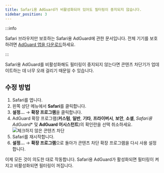 ```yaml
---
title: Safari용 AdGuard가 비활성화되어 있어도 필터링이 중지되지 않습니다.
sidebar_position: 3
---
```


:::info

Safari 브라우저만 보호하는 Safari용 AdGuard에 관한 문서입니다. 전체 기기를 보호하려면 [AdGuard 앱을 다운로드](https://agrd.io/download-kb-adblock)하세요.

:::

Safari용 AdGuard를 비활성화해도 필터링이 중지되지 않는다면 콘텐츠 차단기가 업데이트하는 데 너무 오래 걸리기 때문일 수 있습니다.

## 수정 방법

1. Safari를 엽니다.
2. 왼쪽 상단 메뉴에서 **Safari**를 클릭합니다.
3. **설정…** → **확장 프로그램**을 클릭합니다.
4. AdGuard 확장 프로그램(**커스텀**, **일반**, **기타**, **프라이버시**, **보안**, **소셜**, _Safari용 AdGuard_\* 및 **AdGuard 어시스턴트**)의 확인란을 선택 취소하세요.
 ![체크하지 않은 콘텐츠 차단](https://cdn.adtidy.org/content/Kb/ad_blocker/safari/adg-safari-unchecked-cbs.png)
5. Safari를 재시작합니다.
6. **설정...** → **확장 프로그램**으로 돌아가 콘텐츠 차단 확장 프로그램을 다시 사용 설정합니다.

이제 모든 것이 의도한 대로 작동합니다. Safari용 AdGuard가 활성화되면 필터링이 켜지고 비활성화되면 필터링이 꺼집니다.
